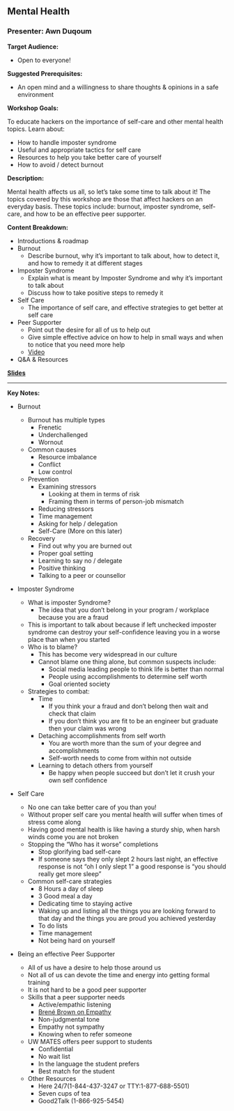 ## Mental Health
### Presenter: Awn Duqoum

**Target Audience:** 
- Open to everyone!

**Suggested Prerequisites:** 
- An open mind and a willingness to share thoughts & opinions in a safe environment

**Workshop Goals:**

To educate hackers on the importance of self-care and other mental health topics. Learn about: 
- How to handle imposter syndrome 
- Useful and appropriate tactics for self care
- Resources to help you take better care of yourself
- How to avoid / detect burnout

**Description:**

Mental health affects us all, so let’s take some time to talk about it! The topics covered by this workshop are those that affect hackers on an everyday basis. These topics include: burnout, imposter syndrome, self-care, and how to be an effective peer supporter.

**Content Breakdown:**
- Introductions & roadmap
- Burnout
    - Describe burnout, why it’s important to talk about, how to detect it, and how to remedy it at different stages
- Imposter Syndrome 
    - Explain what is meant by Imposter Syndrome and why it’s important to talk about
    - Discuss how to take positive steps to remedy it 
- Self Care
    - The importance of self care, and effective strategies to get better at self care  
- Peer Supporter
    - Point out the desire for all of us to help out
    - Give simple effective advice on how to help in small ways and when to notice that you need more help
    - [Video](https://www.youtube.com/watch?v=1Evwgu369Jw)
- Q&A & Resources

**[Slides](https://docs.google.com/presentation/d/1hZU88CJ1AD9BPALQ50pv2ytQrxG4K-84Gy6pE1ti5sM/edit?usp=sharing)**

--- 

**Key Notes:**
* Burnout
    * Burnout has multiple types
        * Frenetic
        * Underchallenged
        * Wornout 
    * Common causes
        * Resource imbalance
        * Conflict
        * Low control
    * Prevention
        * Examining stressors
            * Looking at them in terms of risk
            * Framing them in terms of person-job mismatch
        * Reducing stressors
        * Time management
        * Asking for help /  delegation
        * Self-Care (More on this later) 
    * Recovery
        * Find out why you are burned out
        * Proper goal setting
        * Learning to say no / delegate
        * Positive thinking
        * Talking to a peer or counsellor 

* Imposter Syndrome 
    * What is imposter Syndrome?
        * The idea that you don’t belong in your program / workplace because you are a fraud
    * This is important to talk about because if left unchecked imposter syndrome can destroy your self-confidence leaving you in a worse place than when you started
    * Who is to blame?
        * This has become very widespread in our culture 
        * Cannot blame one thing alone, but common suspects include:
            * Social media leading people to think life is better than normal
            * People using accomplishments to determine self worth
            * Goal oriented society
    * Strategies to combat:
        * Time
            * If you think your a fraud and don’t belong then wait and check that claim
            * If you don’t think you are fit to be an engineer but graduate then your claim was wrong 
        * Detaching accomplishments from self worth
            * You are worth more than the sum of your degree and accomplishments
            * Self-worth needs to come from within not outside
        * Learning to detach others from yourself
            * Be happy when people succeed but don’t let it crush your own self confidence   

* Self Care
    * No one can take better care of you than you! 
    * Without proper self care you mental health will suffer when times of stress come along
    * Having good mental health is like having a sturdy ship, when harsh winds come you are not broken
    * Stopping the “Who has it worse” completions 
        * Stop glorifying bad self-care
        * If someone says they only slept 2 hours last night, an effective response is not “oh I only slept 1” a good response is “you should really get more sleep”        
    * Common self-care strategies
        * 8 Hours a day of sleep
        * 3 Good meal a day
        * Dedicating time to staying active
        * Waking up and listing all the things you are looking forward to that day and the things you are proud you achieved yesterday
        * To do lists
        * Time management
        * Not being hard on yourself 
        
* Being an effective Peer Supporter 
    * All of us have a desire to help those around us
    * Not all of us can devote the time and energy into getting formal training
    * It is not hard to be a good peer supporter
    * Skills that a peer supporter needs
        * Active/empathic listening
        * [Brené Brown on Empathy](https://www.youtube.com/watch?v=1Evwgu369Jw)
        * Non-judgmental tone
        * Empathy not sympathy 
        * Knowing when to refer someone
    * UW MATES offers peer support to students 
        * Confidential
        * No wait list
        * In the language the student prefers
        * Best match for the student
    * Other Resources
        * Here 24/7(1-844-437-3247 or TTY:1-877-688-5501)
        * Seven cups of tea
        * Good2Talk (1-866-925-5454)
